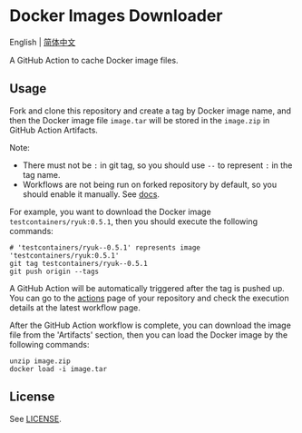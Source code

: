 # Docker Images Downloader

English | [简体中文](README_CN.md)

A GitHub Action to cache Docker image files.

## Usage

Fork and clone this repository and create a tag by Docker image name, and then the Docker image file `image.tar` will be stored in the `image.zip` in GitHub Action Artifacts.

Note: 
- There must not be `:` in git tag, so you should use `--` to represent `:` in the tag name.
- Workflows are not being run on forked repository by default, so you should enable it manually. See [docs](https://docs.github.com/en/actions/using-workflows/disabling-and-enabling-a-workflow?tool=webui#enabling-a-workflow).

For example, you want to download the Docker image `testcontainers/ryuk:0.5.1`, then you should execute the following commands:

```shell
# 'testcontainers/ryuk--0.5.1' represents image 'testcontainers/ryuk:0.5.1'
git tag testcontainers/ryuk--0.5.1
git push origin --tags
```

A GitHub Action will be automatically triggered after the tag is pushed up. You can go to the [actions](https://github.com/whhe/docker-images-downloader/actions) page of your repository and check the execution details at the latest workflow page. 

After the GitHub Action workflow is complete, you can download the image file from the 'Artifacts' section, then you can load the Docker image by the following commands:

```shell
unzip image.zip
docker load -i image.tar
```

## License

See [LICENSE](LICENSE).